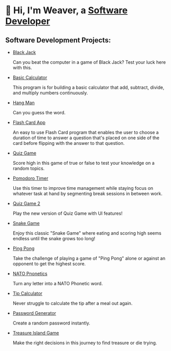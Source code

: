 # 👋 Hi, I'm Weaver, a [Software Developer](https://www.linkedin.com/in/demonté-weaver-12a3a4284/)
## Software Development Projects:
- [Black Jack](https://github.com/AIweave/Black-Jack)

  Can you beat the computer in a game of Black Jack? Test your luck here with this.

- [Basic Calculator](https://github.com/AIweave/Basic-Calculator)

  This program is for building a basic calculator that add, subtract, divide, and multiply numbers continuously.

- [Hang Man](https://github.com/AIweave/HangMan)

  Can you guess the word. 

- [Flash Card App](https://github.com/AIweave/Flash-Card-App)
  
  An easy to use Flash Card program that enables the user to choose a duration of time to answer a question that's placed on one side    of the card before flipping with the answer to that question.

- [Quiz Game](https://github.com/AIweave/Quiz-Game)

  Score high in this game of true or false to test your knowledge on a random topics. 

- [Pomodoro Timer](https://github.com/AIweave/Pomodoro-Timer)

  Use this timer to improve time management while staying focus on whatever task at hand by segmenting break sessions in between work.

- [Quiz Game 2](https://github.com/AIweave/Quiz-Game-2)
  
  Play the new version of Quiz Game with UI features!

- [Snake Game](https://github.com/AIweave/Snake-Game/tree/main)

  Enjoy this classic "Snake Game" where eating and scoring high seems endless until the snake grows too long!

- [Ping Pong](https://github.com/AIweave/PIng-Pong)

  Take the challenge of playing a game of "Ping Pong" alone or against an opponent to get the highest score.

- [NATO Pnonetics](https://github.com/AIweave/NATO-Phonetics)

  Turn any letter into a NATO Phonetic word.

- [Tip Calculator](https://github.com/AIweave/Tip-Calculator)

  Never struggle to calculate the tip after a meal out again.

- [Password Generator](https://github.com/AIweave/Password-Generators)

  Create a random password instantly.

- [Treasure Island Game](https://github.com/AIweave/Treasure-Island-Quest)

  Make the right decisions in this journey to find treasure or die trying.





